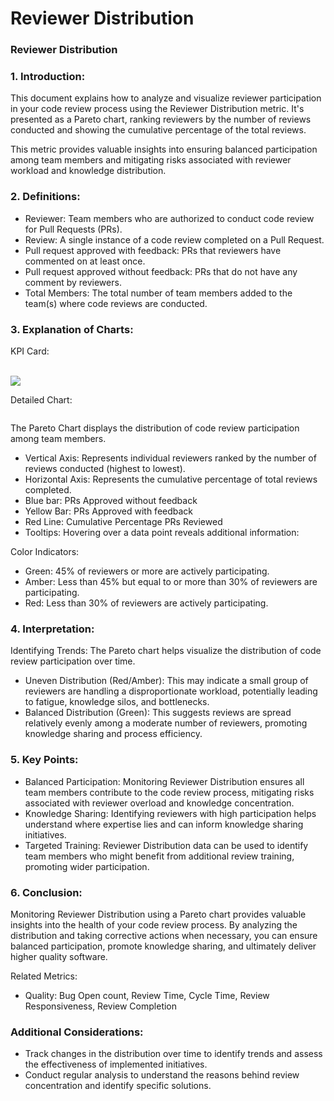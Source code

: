 # Reviewer Distribution

### Reviewer Distribution

### 1. Introduction:

This document explains how to analyze and visualize reviewer participation in your code review process using the Reviewer Distribution metric. It's presented as a Pareto chart, ranking reviewers by the number of reviews conducted and showing the cumulative percentage of the total reviews.

This metric provides valuable insights into ensuring balanced participation among team members and mitigating risks associated with reviewer workload and knowledge distribution.

### 2. Definitions:

* Reviewer: Team members who are authorized to conduct code review for Pull Requests (PRs).
* Review: A single instance of a code review completed on a Pull Request.
* Pull request approved with feedback: PRs that reviewers have commented on at least once.
* Pull request approved without feedback: PRs that do not have any comment by reviewers.
* Total Members: The total number of team members added to the team(s) where code reviews are conducted.

### 3. Explanation of Charts:

KPI Card:

\
![](https://lh7-us.googleusercontent.com/docsz/AD\_4nXeAYReM7dbC\_s80crR8qp3tVjv1ySdDvWqjuj5\_Z2alFyQgjcK0akywooVaBC-6WxSRjtcF5F4FhLDOOYYxxz1NLCssxpRgRs-KxOckil\_JHFB4dKkUqyPT2VO9-xsYXAsYRieWWHsY79ofTXf13P4M\_O6O?key=xtdLPyiyKjFJ1GiTLEmLYg)

Detailed Chart:

<figure><img src="https://lh7-us.googleusercontent.com/docsz/AD_4nXd5p1yE9vNQulXhI-E_mpRu34PQ2FBasGvQVEntbAd376q1KHQK4s147JeeXR0ZftsfT98ENTatB3dOlYUeMjKZSx9Vyt7DGtQCv_KcaFqNta4o4aIQSEnMwLPqWiy1kmmFpbMN53enUta34JAX-bXYz6c?key=xtdLPyiyKjFJ1GiTLEmLYg" alt=""><figcaption></figcaption></figure>

The Pareto Chart displays the distribution of code review participation among team members.

* Vertical Axis: Represents individual reviewers ranked by the number of reviews conducted (highest to lowest).
* Horizontal Axis: Represents the cumulative percentage of total reviews completed.
* Blue bar: PRs Approved without feedback&#x20;
* Yellow Bar: PRs Approved with feedback&#x20;
* Red Line: Cumulative Percentage PRs Reviewed&#x20;
* Tooltips: Hovering over a data point reveals additional information:

Color Indicators:

* Green: 45% of reviewers or more are actively participating.
* Amber: Less than 45% but equal to or more than 30% of reviewers are participating.
* Red: Less than 30% of reviewers are actively participating.

### 4. Interpretation:

Identifying Trends: The Pareto chart helps visualize the distribution of code review participation over time.

* Uneven Distribution (Red/Amber): This may indicate a small group of reviewers are handling a disproportionate workload, potentially leading to fatigue, knowledge silos, and bottlenecks.
* Balanced Distribution (Green): This suggests reviews are spread relatively evenly among a moderate number of reviewers, promoting knowledge sharing and process efficiency.

### 5. Key Points:

* Balanced Participation: Monitoring Reviewer Distribution ensures all team members contribute to the code review process, mitigating risks associated with reviewer overload and knowledge concentration.
* Knowledge Sharing: Identifying reviewers with high participation helps understand where expertise lies and can inform knowledge sharing initiatives.
* Targeted Training: Reviewer Distribution data can be used to identify team members who might benefit from additional review training, promoting wider participation.

### 6. Conclusion:

Monitoring Reviewer Distribution using a Pareto chart provides valuable insights into the health of your code review process. By analyzing the distribution and taking corrective actions when necessary, you can ensure balanced participation, promote knowledge sharing, and ultimately deliver higher quality software.

Related Metrics:

* Quality: Bug Open count, Review Time, Cycle Time, Review Responsiveness, Review Completion

### Additional Considerations:

* Track changes in the distribution over time to identify trends and assess the effectiveness of implemented initiatives.
* Conduct regular analysis to understand the reasons behind review concentration and identify specific solutions.
